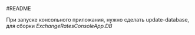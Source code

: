 #README
<p>При запуске консольного приложания, нужно сделать update-database, для сборки <i>ExchangeRatesConsoleApp.DB</i> </p>
